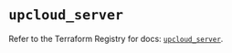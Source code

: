# `upcloud_server`

Refer to the Terraform Registry for docs: [`upcloud_server`](https://registry.terraform.io/providers/upcloudltd/upcloud/5.26.0/docs/resources/server).
